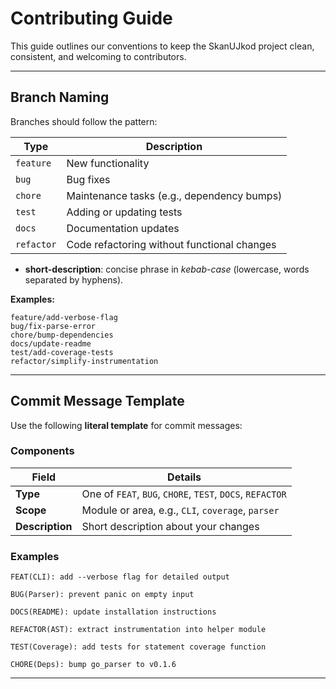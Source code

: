 # Contributing Guide

This guide outlines our conventions to keep the SkanUJkod project clean, consistent, and welcoming to contributors.

---

## Branch Naming

Branches should follow the pattern:

| **Type**   | **Description**                             |
| ---------- | ------------------------------------------- |
| `feature`  | New functionality                           |
| `bug`      | Bug fixes                                   |
| `chore`    | Maintenance tasks (e.g., dependency bumps)  |
| `test`     | Adding or updating tests                    |
| `docs`     | Documentation updates                       |
| `refactor` | Code refactoring without functional changes |

- **short-description**: concise phrase in _kebab-case_ (lowercase, words separated by hyphens).

**Examples:**

```text
feature/add-verbose-flag
bug/fix-parse-error
chore/bump-dependencies
docs/update-readme
test/add-coverage-tests
refactor/simplify-instrumentation
```

---

## Commit Message Template

Use the following **literal template** for commit messages:

### Components

| **Field**       | **Details**                                               |
| --------------- | --------------------------------------------------------- |
| **Type**        | One of `FEAT`, `BUG`, `CHORE`, `TEST`, `DOCS`, `REFACTOR` |
| **Scope**       | Module or area, e.g., `CLI`, `coverage`, `parser`         |
| **Description** | Short description about your changes                      |

### Examples

```text
FEAT(CLI): add --verbose flag for detailed output
```

```text
BUG(Parser): prevent panic on empty input
```

```text
DOCS(README): update installation instructions
```

```text
REFACTOR(AST): extract instrumentation into helper module
```

```text
TEST(Coverage): add tests for statement coverage function
```

```text
CHORE(Deps): bump go_parser to v0.1.6
```

---
